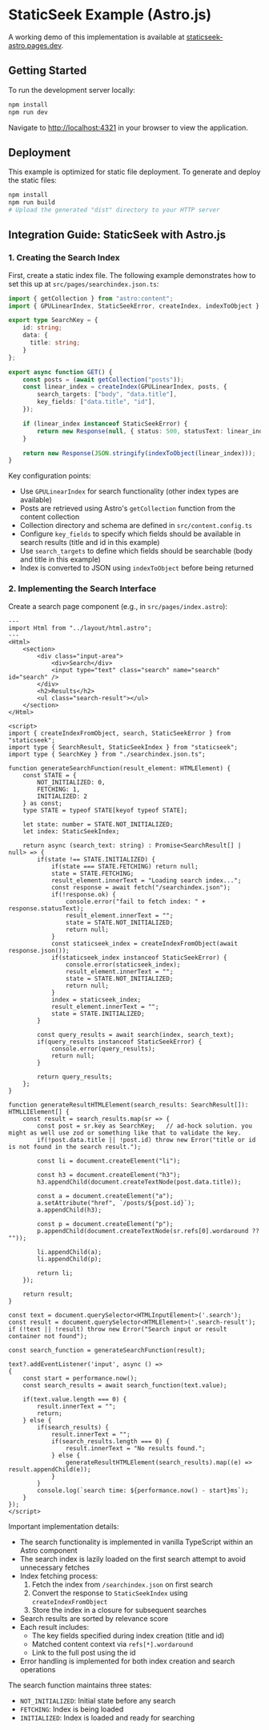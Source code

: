 # StaticSeek Example (Astro.js)

A working demo of this implementation is available at [staticseek-astro.pages.dev](https://staticseek-astro.pages.dev/).

## Getting Started

To run the development server locally:

```bash
npm install
npm run dev
```

Navigate to [http://localhost:4321](http://localhost:4321) in your browser to view the application.

## Deployment

This example is optimized for static file deployment. To generate and deploy the static files:

```bash
npm install
npm run build
# Upload the generated "dist" directory to your HTTP server
```

## Integration Guide: StaticSeek with Astro.js

### 1. Creating the Search Index

First, create a static index file. The following example demonstrates how to set this up at `src/pages/searchindex.json.ts`:

```typescript
import { getCollection } from "astro:content";
import { GPULinearIndex, StaticSeekError, createIndex, indexToObject } from "staticseek";

export type SearchKey = {
    id: string;
    data: {
      title: string;
    }
};

export async function GET() {
    const posts = (await getCollection("posts"));
    const linear_index = createIndex(GPULinearIndex, posts, {
        search_targets: ["body", "data.title"],
        key_fields: ["data.title", "id"],
    });

    if (linear_index instanceof StaticSeekError) {
        return new Response(null, { status: 500, statusText: linear_index.message });
    }

    return new Response(JSON.stringify(indexToObject(linear_index)));
}
```

Key configuration points:
- Use `GPULinearIndex` for search functionality (other index types are available)
- Posts are retrieved using Astro's `getCollection` function from the content collection
- Collection directory and schema are defined in `src/content.config.ts`
- Configure `key_fields` to specify which fields should be available in search results (title and id in this example)
- Use `search_targets` to define which fields should be searchable (body and title in this example)
- Index is converted to JSON using `indexToObject` before being returned

### 2. Implementing the Search Interface

Create a search page component (e.g., in `src/pages/index.astro`):

```astro
---
import Html from "../layout/html.astro";
---
<Html>
    <section>
        <div class="input-area">
            <div>Search</div>
            <input type="text" class="search" name="search" id="search" />
        </div>
        <h2>Results</h2>
        <ul class="search-result"></ul>
    </section>
</Html>

<script>
import { createIndexFromObject, search, StaticSeekError } from "staticseek";
import type { SearchResult, StaticSeekIndex } from "staticseek";
import type { SearchKey } from "./searchindex.json.ts";

function generateSearchFunction(result_element: HTMLElement) {
    const STATE = {
        NOT_INITIALIZED: 0,
        FETCHING: 1,
        INITIALIZED: 2
    } as const;
    type STATE = typeof STATE[keyof typeof STATE];

    let state: number = STATE.NOT_INITIALIZED;
    let index: StaticSeekIndex;

	return async (search_text: string) : Promise<SearchResult[] | null> => {
		if(state !== STATE.INITIALIZED) {
			if(state === STATE.FETCHING) return null;
			state = STATE.FETCHING;
			result_element.innerText = "Loading search index...";
			const response = await fetch("/searchindex.json");
			if(!response.ok) {
				console.error("fail to fetch index: " + response.statusText);
				result_element.innerText = "";
				state = STATE.NOT_INITIALIZED;
				return null;
			}
			const staticseek_index = createIndexFromObject(await response.json());
			if(staticseek_index instanceof StaticSeekError) {
				console.error(staticseek_index);
				result_element.innerText = "";
				state = STATE.NOT_INITIALIZED;
				return null;
			}
			index = staticseek_index;
			result_element.innerText = "";
			state = STATE.INITIALIZED;
		}

		const query_results = await search(index, search_text);
		if(query_results instanceof StaticSeekError) {
			console.error(query_results);
			return null;
		}

		return query_results;
	};
}

function generateResultHTMLElement(search_results: SearchResult[]): HTMLLIElement[] {
	const result = search_results.map(sr => {
		const post = sr.key as SearchKey;	// ad-hock solution. you might as well use zod or something like that to validate the key.
		if(!post.data.title || !post.id) throw new Error("title or id is not found in the search result.");

		const li = document.createElement("li");

		const h3 = document.createElement("h3");
		h3.appendChild(document.createTextNode(post.data.title));

		const a = document.createElement("a");
		a.setAttribute("href", `/posts/${post.id}`);
		a.appendChild(h3);

		const p = document.createElement("p");
		p.appendChild(document.createTextNode(sr.refs[0].wordaround ?? ""));

		li.appendChild(a);
		li.appendChild(p);

		return li;
	});

	return result;
}

const text = document.querySelector<HTMLInputElement>('.search');
const result = document.querySelector<HTMLElement>('.search-result');
if (!text || !result) throw new Error("Search input or result container not found");

const search_function = generateSearchFunction(result);

text?.addEventListener('input', async () =>
{
	const start = performance.now();
	const search_results = await search_function(text.value);

	if(text.value.length === 0) {
		result.innerText = "";
		return;
	} else {
		if(search_results) {
			result.innerText = "";
			if(search_results.length === 0) {
				result.innerText = "No results found.";
			} else {
				generateResultHTMLElement(search_results).map((e) => result.appendChild(e));
			}
		}
		console.log(`search time: ${performance.now() - start}ms`);
	}
});
</script>
```

Important implementation details:
- The search functionality is implemented in vanilla TypeScript within an Astro component
- The search index is lazily loaded on the first search attempt to avoid unnecessary fetches
- Index fetching process:
  1. Fetch the index from `/searchindex.json` on first search
  2. Convert the response to `StaticSeekIndex` using `createIndexFromObject`
  3. Store the index in a closure for subsequent searches
- Search results are sorted by relevance score
- Each result includes:
  - The key fields specified during index creation (title and id)
  - Matched content context via `refs[*].wordaround`
  - Link to the full post using the id
- Error handling is implemented for both index creation and search operations

The search function maintains three states:
- `NOT_INITIALIZED`: Initial state before any search
- `FETCHING`: Index is being loaded
- `INITIALIZED`: Index is loaded and ready for searching
